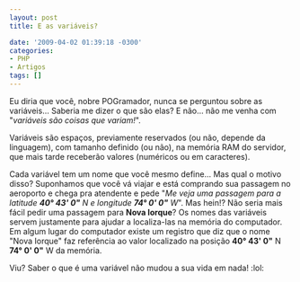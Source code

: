 ```yaml
---
layout: post
title: E as variáveis?

date: '2009-04-02 01:39:18 -0300'
categories:
- PHP
- Artigos
tags: []
---
```

Eu diria que você, nobre POGramador, nunca se perguntou sobre as variáveis... Saberia me dizer o que são elas? E não... não me venha com "<em>variáveis são coisas que variam!</em>".

Variáveis são espaços, previamente reservados (ou não, depende da linguagem), com tamanho definido (ou não), na memória RAM do servidor, que mais tarde receberão valores (numéricos ou em caracteres).

Cada variável tem um nome que você mesmo define... Mas qual o motivo disso? Suponhamos que você vá viajar e está comprando sua passagem no aeroporto e chega pra atendente e pede "<em>Me veja uma passagem para a latitude <strong>40° 43' 0"</strong> N e longitude <strong>74° 0' 0"</strong> W</em>". Mas hein!? Não seria mais fácil pedir uma passagem para <strong>Nova Iorque</strong>? Os nomes das variáveis servem justamente para ajudar a localiza-las na memória do computador. Em algum lugar do computador existe um registro que diz que o nome "Nova Iorque" faz referência ao valor localizado na posição <strong>40° 43' 0"</strong> N <strong>74° 0' 0"</strong> W da memória.

Viu? Saber o que é uma variável não mudou a sua vida em nada!  :lol:

